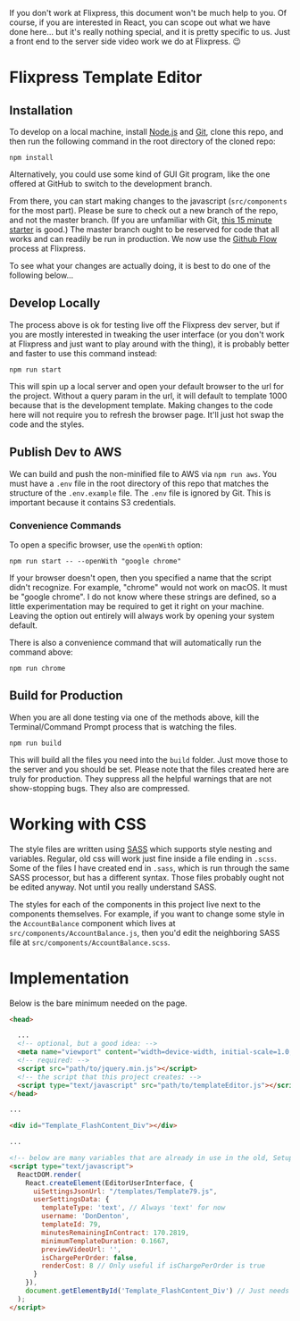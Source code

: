 If you don't work at Flixpress, this document won't be much help to you. Of course, if you are interested in React, you can scope out what we have done here... but it's really nothing special, and it is pretty specific to us. Just a front end to the server side video work we do at Flixpress. :wink:

# Flixpress Template Editor

## Installation

To develop on a local machine, install [Node.js](http://nodejs.org) and [Git](https://git-scm.com/), clone this repo, and then run the following command in the root directory of the cloned repo:

```
npm install
```

Alternatively, you could use some kind of GUI Git program, like the one offered at GitHub to switch to the development branch.

From there, you can start making changes to the javascript (`src/components` for the most part). Please be sure to check out a new branch of the repo, and not the master branch. (If you are unfamiliar with Git, [this 15 minute starter](https://try.github.io/levels/1/challenges/1) is good.) The master branch ought to be reserved for code that all works and can readily be run in production. We now use the [Github Flow](https://guides.github.com/introduction/flow/index.html) process at Flixpress.

To see what your changes are actually doing, it is best to do one of the following below...

## Develop Locally

The process above is ok for testing live off the Flixpress dev server, but if you are mostly interested in tweaking the user interface (or you don't work at Flixpress and just want to play around with the thing), it is probably better and faster to use this command instead:

```
npm run start
```

This will spin up a local server and open your default browser to the url for the project. Without a query param in the url, it will default to template 1000 because that is the development template. Making changes to the code here will not require you to refresh the browser page. It'll just hot swap the code and the styles.

## Publish Dev to AWS

We can build and push the non-minified file to AWS via `npm run aws`. You must have a `.env` file in the root directory of this repo that matches the structure of the `.env.example` file. The `.env` file is ignored by Git. This is important because it contains S3 credentials.

### Convenience Commands

To open a specific browser, use the `openWith` option:

```
npm run start -- --openWith "google chrome"
```

If your browser doesn't open, then you specified a name that the script didn't recognize. For example, "chrome" would not work on macOS. It must be "google chrome". I do not know where these strings are defined, so a little experimentation may be required to get it right on your machine. Leaving the option out entirely will always work by opening your system default.

There is also a convenience command that will automatically run the command above:

```
npm run chrome
```

## Build for Production

When you are all done testing via one of the methods above, kill the Terminal/Command Prompt process that is watching the files.

```
npm run build
```

This will build all the files you need into the `build` folder. Just move those to the server and you should be set. Please note that the files created here are truly for production. They suppress all the helpful warnings that are not show-stopping bugs. They also are compressed.

# Working with CSS

The style files are written using [SASS](http://sass-lang.com) which supports style nesting and variables. Regular, old css will work just fine inside a file ending in `.scss`. Some of the files I have created end in `.sass`, which is run through the same SASS processor, but has a different syntax. Those files probably ought not be edited anyway. Not until you really understand SASS.

The styles for each of the components in this project live next to the components themselves. For example, if you want to change some style in the `AccountBalance` component which lives at `src/components/AccountBalance.js`, then you'd edit the neighboring SASS file at `src/components/AccountBalance.scss`.

# Implementation

Below is the bare minimum needed on the page.

```html
<head>

  ...
  <!-- optional, but a good idea: -->
  <meta name="viewport" content="width=device-width, initial-scale=1.0, maximum-scale=1.0, user-scalable=no">
  <!-- required: -->
  <script src="path/to/jquery.min.js"></script>
  <!-- the script that this project creates: -->
  <script type="text/javascript" src="path/to/templateEditor.js"></script>
</head>

...

<div id="Template_FlashContent_Div"></div>

...

<!-- below are many variables that are already in use in the old, SetupRndTemplateFlash script. -->
<script type="text/javascript">
  ReactDOM.render(
    React.createElement(EditorUserInterface, {
      uiSettingsJsonUrl: "/templates/Template79.js",
      userSettingsData: {
        templateType: 'text', // Always 'text' for now
        username: 'DonDenton',
        templateId: 79,
        minutesRemainingInContract: 170.2819,
        minimumTemplateDuration: 0.1667,
        previewVideoUrl: '',
        isChargePerOrder: false,
        renderCost: 8 // Only useful if isChargePerOrder is true
      }
    }),
    document.getElementById('Template_FlashContent_Div') // Just needs to point to the div to replace.
  );
</script>

```
